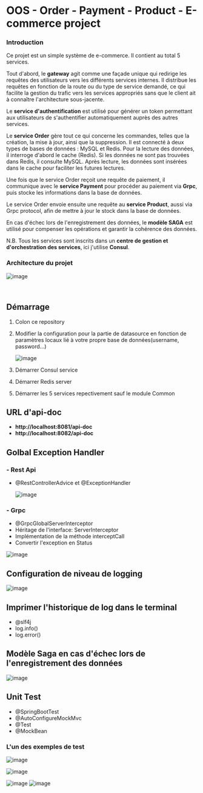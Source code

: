 # OOS - Order - Payment - Product - E-commerce project

<h3><b>Introduction</b></h3>

Ce projet est un simple système de e-commerce. Il contient au total 5 services.

Tout d'abord, le **gateway** agit comme une façade unique qui redirige les requêtes des utilisateurs vers les différents services internes. Il distribue les requêtes en fonction de la route ou du type de service demandé, ce qui facilite la gestion du trafic vers les services appropriés sans que le client ait à connaître l'architecture sous-jacente.

Le **service d'authentification** est utilisé pour générer un token permettant aux utilisateurs de s'authentifier automatiquement auprès des autres services.

Le **service Order** gère tout ce qui concerne les commandes, telles que la création, la mise à jour, ainsi que la suppression. Il est connecté à deux types de bases de données : MySQL et Redis. Pour la lecture des données, il interroge d'abord le cache (Redis). Si les données ne sont pas trouvées dans Redis, il consulte MySQL. Après lecture, les données sont insérées dans le cache pour faciliter les futures lectures.

Une fois que le service Order reçoit une requête de paiement, il communique avec le **service Payment** pour procéder au paiement via **Grpc**, puis stocke les informations dans la base de données.

Le service Order envoie ensuite une requête au **service Product**, aussi via Grpc protocol, afin de mettre à jour le stock dans la base de données.

En cas d'échec lors de l'enregistrement des données, le **modèle SAGA** est utilisé pour compenser les opérations et garantir la cohérence des données.

N.B. Tous les services sont inscrits dans un **centre de gestion et d'orchestration des services**, ici j'utilise **Consul**.

<h3><b>Architecture du projet</b></h3>

![image](https://github.com/user-attachments/assets/4d01d059-485b-49d1-a47e-e713cf499813)


<br>

## **Démarrage**

1. Colon ce repository
2. Modifier la configuration pour la partie de datasource en fonction de paramètres locaux lié à votre propre base de données(username, password...)
   
   ![image](https://github.com/user-attachments/assets/003af4a1-d0bc-4f89-b3c7-4f6bd4c9c0b4)

3. Démarrer Consul service
4. Démarrer Redis server
5. Démarrer les 5 services repectivement sauf le module Common

## **URL d'api-doc**

- **http://localhost:8081/api-doc**
- **http://localhost:8082/api-doc**

## Golbal Exception Handler

### - Rest Api
  - @RestControllerAdvice et @ExceptionHandler
 
    ![image](https://github.com/user-attachments/assets/38f4ee12-9c7e-47d3-8402-e5d22d431692)


### - Grpc
  - @GrpcGlobalServerInterceptor
  - Héritage de l'interface: ServerInterceptor
  - Implémentation de la méthode interceptCall
  - Convertir l'exception en Status
 
  ![image](https://github.com/user-attachments/assets/68d25355-22f1-4f52-a136-c949326facbf)


## **Configuration de niveau de logging**

![image](https://github.com/user-attachments/assets/b3fb8f73-2b47-4d8b-b26a-16c41c8082b8)


## **Imprimer l'historique de log dans le terminal**

  - @slf4j
  - log.info()
  - log.error()

## **Modèle Saga en cas d'échec lors de l'enregistrement des données**

![image](https://github.com/user-attachments/assets/6ac9817e-7977-4d3c-87aa-2bfacd4b8283)

## **Unit Test**

- @SpringBootTest
- @AutoConfigureMockMvc
- @Test
- @MockBean

### **L'un des exemples de test**
![image](https://github.com/user-attachments/assets/8e46fad4-6077-4584-aba9-0bb07326ccb2)

![image](https://github.com/user-attachments/assets/69ad9907-5dec-43ab-becd-2b6845bd0d88)

![image](https://github.com/user-attachments/assets/579044fc-3fab-434d-8014-8b31c6bd94b5)
![image](https://github.com/user-attachments/assets/c6442012-07cf-41d9-bbc4-b90a754db916)




    

 


